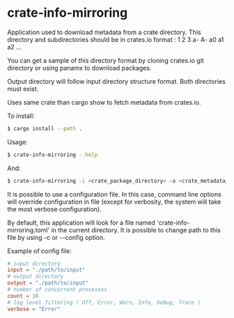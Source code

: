 # crate-info-mirroring

Application used to download metadata from a crate directory.
This directory and subdirectories should be in crates.io format : 1  2  3  a-  A-  a0  a1  a2 ...

You can get a sample of this directory format by cloning crates.io git directory or using panamx to download packages. 

Output directory will follow input directory structure format.
Both directories must exist.

Uses same crate than cargo show to fetch metadata from crates.io. 

To install:

```sh
$ cargo install --path . 
```

Usage:

```sh
$ crate-info-mirroring --help
```

And:

```sh
$ crate-info-mirroring -i <crate_package_directory> -o <crate_metadata_directory>
```

It is possible to use a configuration file. In this case, command line options will override configuration in file (except for verbosity, the system will take the most verbose configuration).

By default, this application will look for a file named 'crate-info-mirroring.toml' in the current directory. It is possible to change path to this file by using -c or --config option.

Example of config file:

```toml
# input directory
input = "./path/to/input"
# output directory
output = "./path/to/input"
# number of concurrent processes
count = 16
# log level filtering ( Off, Error, Warn, Info, Debug, Trace )
verbose = "Error"
```
